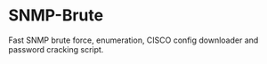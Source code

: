 # SNMP-Brute
Fast SNMP brute force, enumeration, CISCO config downloader and password cracking script.

